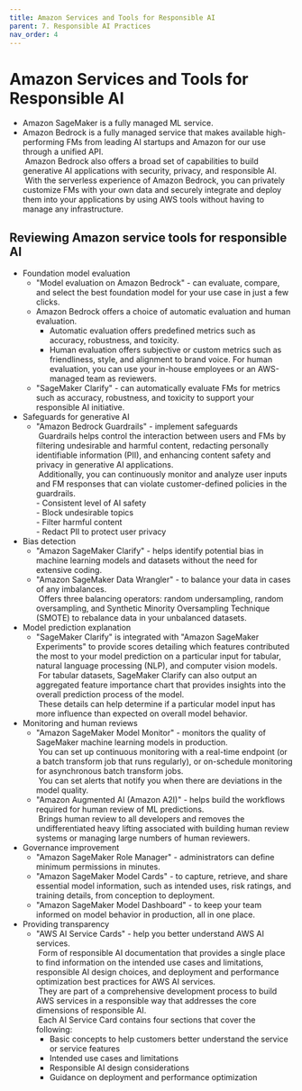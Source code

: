 ```yaml
---
title: Amazon Services and Tools for Responsible AI
parent: 7. Responsible AI Practices
nav_order: 4
---
```


# Amazon Services and Tools for Responsible AI
- Amazon SageMaker is a fully managed ML service.  
- Amazon Bedrock is a fully managed service that makes available high-performing FMs from leading AI startups and Amazon for our use through a unified API.  
 Amazon Bedrock also offers a broad set of capabilities to build generative AI applications with security, privacy, and responsible AI. 
 With the serverless experience of Amazon Bedrock, you can privately customize FMs with your own data and securely integrate and deploy them into your applications by using AWS tools without having to manage any infrastructure.

## Reviewing Amazon service tools for responsible AI

- Foundation model evaluation  
  - "Model evaluation on Amazon Bedrock" - can evaluate, compare, and select the best foundation model for your use case in just a few clicks.  
  - Amazon Bedrock offers a choice of automatic evaluation and human evaluation.  
    - Automatic evaluation offers predefined metrics such as accuracy, robustness, and toxicity.   
    - Human evaluation offers subjective or custom metrics such as friendliness, style, and alignment to brand voice. For human evaluation, you can use your in-house employees or an AWS-managed team as reviewers.  
  - "SageMaker Clarify" - can automatically evaluate FMs for metrics such as accuracy, robustness, and toxicity to support your responsible AI initiative.  
- Safeguards for generative AI  
  - "Amazon Bedrock Guardrails" - implement safeguards  
 Guardrails helps control the interaction between users and FMs by filtering undesirable and harmful content, redacting personally identifiable information (PII), and enhancing content safety and privacy in generative AI applications.  
 Additionally, you can continuously monitor and analyze user inputs and FM responses that can violate customer-defined policies in the guardrails.  
            - Consistent level of AI safety  
            - Block undesirable topics  
            - Filter harmful content  
            - Redact PII to protect user privacy  
- Bias detection  
  - "Amazon SageMaker Clarify" - helps identify potential bias in machine learning models and datasets without the need for extensive coding.  
  - "Amazon SageMaker Data Wrangler" - to balance your data in cases of any imbalances.  
 Offers three balancing operators: random undersampling, random oversampling, and Synthetic Minority Oversampling Technique (SMOTE) to rebalance data in your unbalanced datasets.  
- Model prediction explanation  
  - "SageMaker Clarify" is integrated with "Amazon SageMaker Experiments" to provide scores detailing which features contributed the most to your model prediction on a particular input for tabular, natural language processing (NLP), and computer vision models.  
 For tabular datasets, SageMaker Clarify can also output an aggregated feature importance chart that provides insights into the overall prediction process of the model.  
 These details can help determine if a particular model input has more influence than expected on overall model behavior.  
- Monitoring and human reviews  
  - "Amazon SageMaker Model Monitor" - monitors the quality of SageMaker machine learning models in production.  
 You can set up continuous monitoring with a real-time endpoint (or a batch transform job that runs regularly), or on-schedule monitoring for asynchronous batch transform jobs.  
 You can set alerts that notify you when there are deviations in the model quality.  
  - "Amazon Augmented AI (Amazon A2I)" - helps build the workflows required for human review of ML predictions.  
 Brings human review to all developers and removes the undifferentiated heavy lifting associated with building human review systems or managing large numbers of human reviewers.  
- Governance improvement  
  - "Amazon SageMaker Role Manager" - administrators can define minimum permissions in minutes.   
  - "Amazon SageMaker Model Cards" - to capture, retrieve, and share essential model information, such as intended uses, risk ratings, and training details, from conception to deployment.   
  - "Amazon SageMaker Model Dashboard" - to keep your team informed on model behavior in production, all in one place.  
- Providing transparency  
  - "AWS AI Service Cards" - help you better understand AWS AI services.  
 Form of responsible AI documentation that provides a single place to find information on the intended use cases and limitations, responsible AI design choices, and deployment and performance optimization best practices for AWS AI services.  
 They are part of a comprehensive development process to build AWS services in a responsible way that addresses the core dimensions of responsible AI.  
 Each AI Service Card contains four sections that cover the following:  
    - Basic concepts to help customers better understand the service or service features  
    - Intended use cases and limitations  
    - Responsible AI design considerations  
    - Guidance on deployment and performance optimization  
